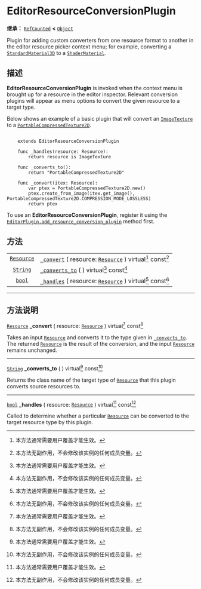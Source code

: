 <!-- ⚠ 请勿编辑本文件 ⚠ -->
<!-- 本文档使用脚本从 WeDot 引擎源码仓库生成。 -->
<!-- 生成脚本：https://github.com/WeDot-Engine/WeDot/tree/4.3/doc/tools/make_md.py； -->
<!-- 原文件：https://github.com/WeDot-Engine/WeDot/tree/4.3/doc/classes/EditorResourceConversionPlugin.xml。 -->

<div id="_class_editorresourceconversionplugin"></div>

# EditorResourceConversionPlugin

**继承：** [`RefCounted`](class_refcounted.md) **<** [`Object`](class_object.md)

Plugin for adding custom converters from one resource format to another in the editor resource picker context menu; for example, converting a [`StandardMaterial3D`](class_standardmaterial3d.md) to a [`ShaderMaterial`](class_shadermaterial.md).

## 描述

**EditorResourceConversionPlugin** is invoked when the context menu is brought up for a resource in the editor inspector. Relevant conversion plugins will appear as menu options to convert the given resource to a target type.

Below shows an example of a basic plugin that will convert an [`ImageTexture`](class_imagetexture.md) to a [`PortableCompressedTexture2D`](class_portablecompressedtexture2d.md).



```gdscript

    extends EditorResourceConversionPlugin
    
    func _handles(resource: Resource):
        return resource is ImageTexture
    
    func _converts_to():
        return "PortableCompressedTexture2D"
    
    func _convert(itex: Resource):
        var ptex = PortableCompressedTexture2D.new()
        ptex.create_from_image(itex.get_image(), PortableCompressedTexture2D.COMPRESSION_MODE_LOSSLESS)
        return ptex
```



To use an **EditorResourceConversionPlugin**, register it using the [`EditorPlugin.add_resource_conversion_plugin`](class_editorplugin.md#class_editorplugin_method_add_resource_conversion_plugin) method first.



## 方法

|||
|:-:|:--|
| [`Resource`](class_resource.md) | [`_convert`](class_editorresourceconversionplugin.md#class_editorresourceconversionplugin_private_method__convert) ( resource: [`Resource`](class_resource.md) ) virtual[^virtual] const[^const] |
| [`String`](class_string.md)     | [`_converts_to`](class_editorresourceconversionplugin.md#class_editorresourceconversionplugin_private_method__converts_to) ( ) virtual[^virtual] const[^const]                                   |
| [`bool`](class_bool.md)         | [`_handles`](class_editorresourceconversionplugin.md#class_editorresourceconversionplugin_private_method__handles) ( resource: [`Resource`](class_resource.md) ) virtual[^virtual] const[^const] |

<!-- rst-class:: classref-section-separator -->

---

## 方法说明

<div id="_class_editorresourceconversionplugin_private_method__convert"></div>

[`Resource`](class_resource.md) **_convert** ( resource: [`Resource`](class_resource.md) ) virtual[^virtual] const[^const]<div id="class_editorresourceconversionplugin_private_method__convert"></div>

Takes an input [`Resource`](class_resource.md) and converts it to the type given in [`_converts_to`](class_editorresourceconversionplugin.md#class_editorresourceconversionplugin_private_method__converts_to). The returned [`Resource`](class_resource.md) is the result of the conversion, and the input [`Resource`](class_resource.md) remains unchanged.

<!-- rst-class:: classref-item-separator -->

---

<div id="_class_editorresourceconversionplugin_private_method__converts_to"></div>

[`String`](class_string.md) **_converts_to** ( ) virtual[^virtual] const[^const]<div id="class_editorresourceconversionplugin_private_method__converts_to"></div>

Returns the class name of the target type of [`Resource`](class_resource.md) that this plugin converts source resources to.

<!-- rst-class:: classref-item-separator -->

---

<div id="_class_editorresourceconversionplugin_private_method__handles"></div>

[`bool`](class_bool.md) **_handles** ( resource: [`Resource`](class_resource.md) ) virtual[^virtual] const[^const]<div id="class_editorresourceconversionplugin_private_method__handles"></div>

Called to determine whether a particular [`Resource`](class_resource.md) can be converted to the target resource type by this plugin.

[^virtual]: 本方法通常需要用户覆盖才能生效。
[^const]: 本方法无副作用，不会修改该实例的任何成员变量。
[^vararg]: 本方法除了能接受在此处描述的参数外，还能够继续接受任意数量的参数。
[^constructor]: 本方法用于构造某个类型。
[^static]: 调用本方法无需实例，可直接使用类名进行调用。
[^operator]: 本方法描述的是使用本类型作为左操作数的有效运算符。
[^bitfield]: 这个值是由下列位标志构成位掩码的整数。
[^void]: 无返回值。
